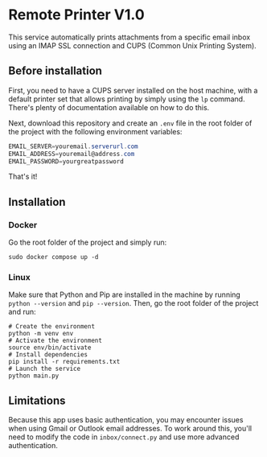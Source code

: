 # Remote Printer V1.0

This service automatically prints attachments from a specific email inbox using an IMAP SSL connection and CUPS (Common Unix Printing System).

## Before installation

First, you need to have a CUPS server installed on the host machine, with a default printer set that allows printing by simply using the `lp` command. There's plenty of documentation available on how to do this.

Next, download this repository and create an `.env` file in the root folder of the project with the following environment variables:

```powershell
EMAIL_SERVER=youremail.serverurl.com
EMAIL_ADDRESS=youremail@address.com
EMAIL_PASSWORD=yourgreatpassword
```

That's it!

## Installation
### Docker

Go the root folder of the project and simply run:

```shell
sudo docker compose up -d
```

### Linux

Make sure that Python and Pip are installed in the machine by running `python --version` and `pip --version`. Then, go the root folder of the project and run:

```shell
# Create the environment  
python -m venv env
# Activate the environment  
source env/bin/activate
# Install dependencies  
pip install -r requirements.txt
# Launch the service  
python main.py
```

## Limitations

Because this app uses basic authentication, you may encounter issues when using Gmail or Outlook email addresses. To work around this, you'll need to modify the code in `inbox/connect.py` and use more advanced authentication.